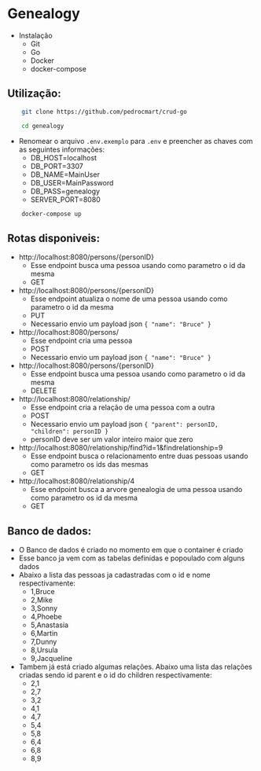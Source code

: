 # Genealogy

- Instalação
    * Git
    * Go
    * Docker
    * docker-compose

## Utilização:

```bash
    git clone https://github.com/pedrocmart/crud-go

    cd genealogy
```
- Renomear o arquivo `.env.exemplo` para `.env` e preencher as chaves com as seguintes informações:
  - DB_HOST=localhost
  - DB_PORT=3307
  - DB_NAME=MainUser
  - DB_USER=MainPassword
  - DB_PASS=genealogy
  - SERVER_PORT=8080
```bash
    docker-compose up
```

## Rotas disponiveis:

- http://localhost:8080/persons/{personID}
  - Esse endpoint busca uma pessoa usando como parametro o id da mesma
  - GET
- http://localhost:8080/persons/{personID}
  - Esse endpoint atualiza o nome de uma pessoa usando como parametro o id da mesma
  - PUT
  - Necessario envio um payload json ``{ "name": "Bruce" }``
- http://localhost:8080/persons/
  - Esse endpoint cria uma pessoa
  - POST
  - Necessario envio um payload json ``{ "name": "Bruce" }``
- http://localhost:8080/persons/{personID}
  - Esse endpoint busca uma pessoa usando como parametro o id da mesma
  - DELETE
- http://localhost:8080/relationship/
  - Esse endpoint cria a relação de uma pessoa com a outra
  - POST
  - Necessario envio um payload json ``{ "parent": personID, "children": personID }``
  - personID deve ser um valor inteiro maior que zero
- http://localhost:8080/relationship/find?id=1&findrelationship=9
  - Esse endpoint busca o relacionamento entre duas pessoas usando como parametro os ids das mesmas
  - GET
- http://localhost:8080/relationship/4
  - Esse endpoint busca a arvore genealogia de uma pessoa usando como parametro os id da mesma
  - GET

## Banco de dados:
- O Banco de dados é criado no momento em que o container é criado
- Esse banco ja vem com as tabelas definidas e popoulado com alguns dados
- Abaixo a lista das pessoas ja cadastradas com o id e nome respectivamente: 
  - 1,Bruce
  - 2,Mike
  - 3,Sonny
  - 4,Phoebe
  - 5,Anastasia
  - 6,Martin
  - 7,Dunny
  - 8,Ursula
  - 9,Jacqueline
- Tambem já está criado algumas relações. Abaixo uma lista das relações criadas sendo id parent e o id do children respectivamente:
  - 2,1
  - 2,7
  - 3,2
  - 4,1
  - 4,7
  - 5,4
  - 5,8
  - 6,4
  - 6,8
  - 8,9

